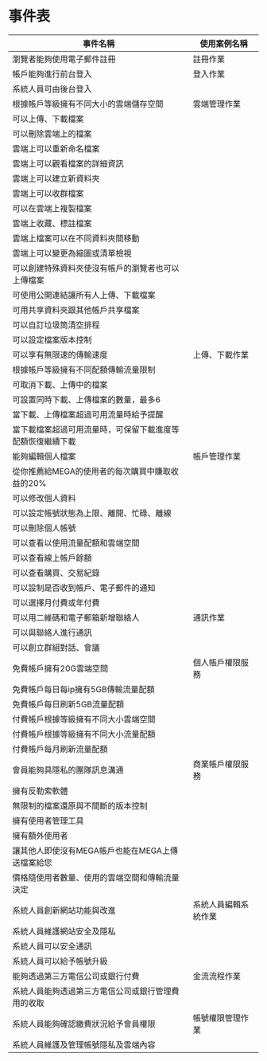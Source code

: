 # 事件表
|事件名稱|使用案例名稱|
|-------|-----------|
|瀏覽者能夠使用電子郵件註冊|註冊作業
|帳戶能夠進行前台登入|登入作業
|系統人員可由後台登入
|根據帳戶等級擁有不同大小的雲端儲存空間|雲端管理作業|
|可以上傳、下載檔案|
|可以刪除雲端上的檔案|
|雲端上可以重新命名檔案|
|雲端上可以觀看檔案的詳細資訊|
|雲端上可以建立新資料夾|
|雲端上可以收群檔案|
|可以在雲端上複製檔案|
|雲端上收藏、標註檔案|
|雲端上檔案可以在不同資料夾間移動|
|雲端上可以變更為縮圖或清單檢視|
|可以創建特殊資料夾使沒有帳戶的瀏覽者也可以上傳檔案|
|可使用公開連結讓所有人上傳、下載檔案|
|可用共享資料夾跟其他帳戶共享檔案|
|可以自訂垃圾筒清空排程|
|可以設定檔案版本控制
|可以享有無限速的傳輸速度|上傳、下載作業|
|根據帳戶等級擁有不同配額傳輸流量限制|
|可取消下載、上傳中的檔案
|可設置同時下載、上傳檔案的數量，最多6
|當下載、上傳檔案超過可用流量時給予提醒
|當下載檔案超過可用流量時，可保留下載進度等配額恢復繼續下載|
|能夠編輯個人檔案|帳戶管理作業|
|從你推薦給MEGA的使用者的每次購買中賺取收益的20%|
|可以修改個人資料|
|可以設定帳號狀態為上限、離開、忙碌、離線
|可以刪除個人帳號|
|可以查看以使用流量配額和雲端空間|
|可以查看線上帳戶餘額|
|可以查看購買、交易紀錄|
|可以設制是否收到帳戶、電子郵件的通知|
|可以選擇月付費或年付費|
|可以用二維碼和電子郵箱新增聯絡人|通訊作業
|可以與聯絡人進行通訊|
|可以創立群組對話、會議|
|免費帳戶擁有20G雲端空間|個人帳戶權限服務
|免費帳戶每日每ip擁有5GB傳輸流量配額|
|免費帳戶每日刷新5GB流量配額|
|付費帳戶根據等級擁有不同大小雲端空間
|付費帳戶根據等級擁有不同大小流量配額
|付費帳戶每月刷新流量配額
|會員能夠具隱私的團隊訊息溝通|商業帳戶權限服務
|擁有反勒索軟體
|無限制的檔案還原與不間斷的版本控制
|擁有使用者管理工具
|擁有額外使用者
|讓其他人即使沒有MEGA帳戶也能在MEGA上傳送檔案給您
|價格隨使用者數量、使用的雲端空間和傳輸流量決定
|系統人員創新網站功能與改進|系統人員編輯系統作業
|系統人員維護網站安全及隱私
|系統人員可以安全通訊
|系統人員可以給予帳號升級
|能夠透過第三方電信公司或銀行付費|金流流程作業|
|系統人員能夠透過第三方電信公司或銀行管理費用的收取
|系統人員能夠確認繳費狀況給予會員權限|帳號權限管理作業
|系統人員維護及管理帳號隱私及雲端內容
